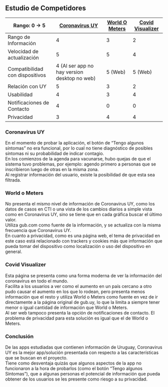 ## Estudio de Competidores

| Rango: 0 -> 5                   	| [Coronavirus UY](https://www.gub.uy/sistema-nacional-emergencias/pagina-embebida/visualizador-casos-coronavirus-covid-19-uruguay)                               	| [World O Meters](https://www.worldometers.info/coronavirus/country/uruguay/) 	| [Covid Visualizer](https://www.covidvisualizer.com/) 	|
|---------------------------------	|----------------------------------------------	|----------------	|------------------	|
| Rango de Información            	| 4                                            	| 3              	| 2                	|
| Velocidad de actualización      	| 5                                            	| 5              	| 4                	|
| Compatibilidad con dispositivos 	| 4 (Al ser app no hay version desktop no web) 	| 5 (Web)        	|  5 (Web)         	|
| Relación con UY                 	| 5                                            	| 3              	| 2                	|
| Usabilidad                      	| 4                                            	| 3              	| 4                	|
| Notificaciones de Contacto      	| 4                                            	| 0              	| 0                	|
| Privacidad                      	| 3                                            	| 4              	| 4                	|

### Coronavirus UY
En el momento de probar la aplicación, el botón de “Tengo algunos síntomas” no era funcional, por lo cual no tiene diagnóstico de posibles síntomas ni su probabilidad de indicar contagio. <br>
En los comienzos de la agenda para vacunarse, hubo quejas de que el sistema tuvo problemas, por ejemplo: agendo primero a personas que se inscribieron luego de otras en la misma zona. <br>
Al registrar información del usuario, existe la posibilidad de que esta sea filtrada.

### World o Meters
No presenta el mismo nivel de información de Coronavirus UY, como los datos de casos en CTI o una vista de los cambios diarios a simple vista como en Coronavirus UY, sino se tiene que en cada gráfica buscar el último valor. <br>
Utiliza gub.com como fuente de la información, y se actualiza con la misma frecuencia que Coronavirus UY. <br>
En cuanto a privacidad, como es una página web, el tema de privacidad en este caso está relacionado con trackers y cookies más que información que pueda tomar del dispositivo como localización o uso del dispositivo en general.

### Covid Visualizer
Esta página se presenta como una forma moderna de ver la información del coronavirus en todo el mundo. <br>
Facilita a los usuarios a ver como el aumento en un país cercano a otro pudo causar el aumento en los que lo rodean, pero presenta menos información que el resto y utiliza World o Meters como fuente en vez de ir directamente a la página original de gub.uy, lo que la limita a siempre tener menor o igual cantidad de información que World o Meters. <br>
Al ser web tampoco presenta la opción de notificaciones de contacto.
El problema de privacidad para esta solución es igual que el de World o Meters.

### Conclusión
De las apps estudiadas que contienen información de Uruguay, Coronavirus UY es la mejor app/solución presentada con respecto a las características que se buscan en el proyecto.  <br>
Tiene como desventaja quizás que algunos aspectos de la app no funcionaron a la hora de probarlos (como el botón “Tengo algunos Síntomas”), que a algunas personas el potencial de información que pueda obtener de los usuarios se les presente como riesgo a su privacidad.
